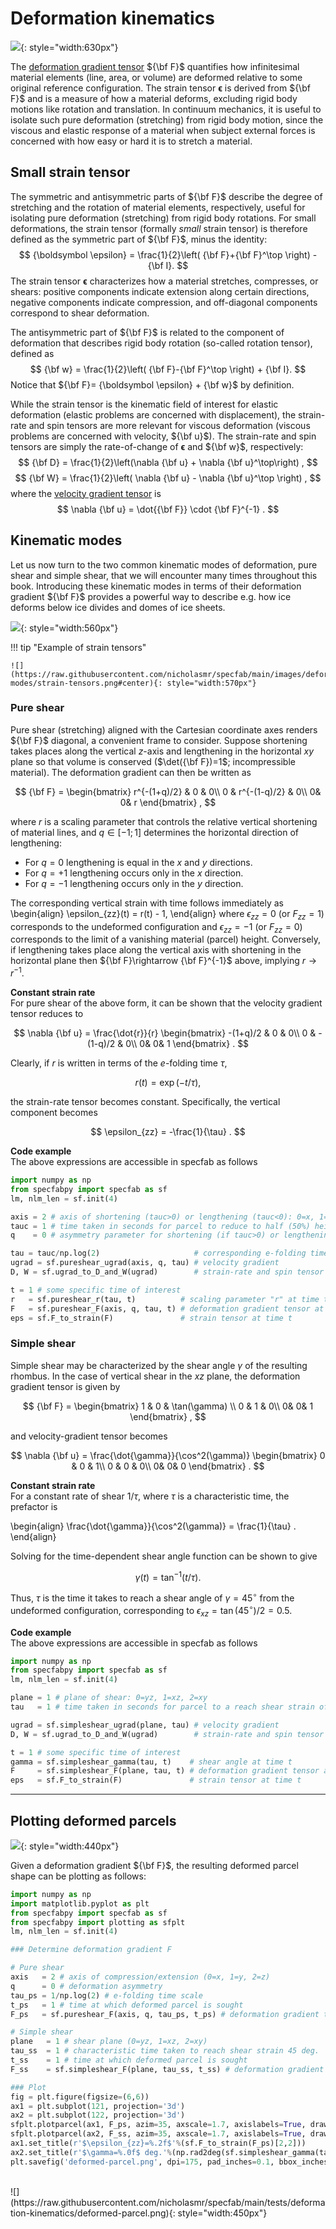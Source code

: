 # Deformation kinematics

![](https://raw.githubusercontent.com/nicholasmr/specfab/main/images/deformation-modes/displacement-field.png#center){: style="width:630px"}

The [deformation gradient tensor](https://www.continuummechanics.org/deformationgradient.html) ${\bf F}$ quantifies how infinitesimal material elements (line, area, or volume) are deformed relative to some original reference configuration.
The strain tensor ${\boldsymbol \epsilon}$ is derived from ${\bf F}$ and is a measure of how a material deforms, excluding rigid body motions like rotation and translation.
In continuum mechanics, it is useful to isolate such pure deformation (stretching) from rigid body motion, since the viscous and elastic response of a material when subject external forces is concerned with how easy or hard it is to stretch a material.

## Small strain tensor 

The symmetric and antisymmetric parts of ${\bf F}$ describe the degree of stretching and the rotation of material elements, respectively, useful for isolating pure deformation (stretching) from rigid body rotations. 
For small deformations, the strain tensor (formally *small* strain tensor) is therefore defined as the symmetric part of ${\bf F}$, minus the identity:
$$
{\boldsymbol \epsilon} = \frac{1}{2}\left( {\bf F}+{\bf F}^\top \right) - {\bf I}.
$$
The strain tensor ${\boldsymbol \epsilon}$ characterizes how a material stretches, compresses, or shears: positive components indicate extension along certain directions, negative components indicate compression, and off-diagonal components correspond to shear deformation.

The antisymmetric part of ${\bf F}$ is related to the component of deformation that describes rigid body rotation (so-called rotation tensor), defined as
$$
{\bf w} = \frac{1}{2}\left( {\bf F}-{\bf F}^\top \right) + {\bf I}.
$$
Notice that ${\bf F}= {\boldsymbol \epsilon} + {\bf w}$ by definition.

While the strain tensor is the kinematic field of interest for elastic deformation (elastic problems are concerned with displacement), the strain-rate and spin tensors are more relevant for viscous deformation (viscous problems are concerned with velocity, ${\bf u}$). 
The strain-rate and spin tensors are simply the rate-of-change of ${\boldsymbol \epsilon}$ and ${\bf w}$, respectively:
$$
{\bf D} = \frac{1}{2}\left(\nabla {\bf u} + \nabla {\bf u}^\top\right) ,
$$
$$
{\bf W} = \frac{1}{2}\left( \nabla {\bf u} - \nabla {\bf u}^\top \right) ,
$$
where the [velocity gradient tensor](https://www.continuummechanics.org/velocitygradient.html) is
$$
\nabla {\bf u} = \dot{{\bf F}}  \cdot {\bf F}^{-1} .
$$


## Kinematic modes

Let us now turn to the two common kinematic modes of deformation, pure shear and simple shear, that we will encounter many times throughout this book.
Introducing these kinematic modes in terms of their deformation gradient ${\bf F}$ provides a powerful way to describe e.g. how ice deforms below ice divides and domes of ice sheets.

![](https://raw.githubusercontent.com/nicholasmr/specfab/main/images/deformation-modes/kinematic-modes.png#center){: style="width:560px"}


!!! tip "Example of strain tensors"
    
    ![](https://raw.githubusercontent.com/nicholasmr/specfab/main/images/deformation-modes/strain-tensors.png#center){: style="width:570px"}


### Pure shear

Pure shear (stretching) aligned with the Cartesian coordinate axes renders ${\bf F}$ diagonal, a convenient frame to consider. 
Suppose shortening takes places along the vertical $z$-axis and lengthening in the horizontal $xy$ plane so that volume is conserved ($\det({\bf F})=1$; incompressible material). The deformation gradient can then be written as 

$$
{\bf F} = 
\begin{bmatrix}
r^{-(1+q)/2} & 0 & 0\\
0 & r^{-(1-q)/2} & 0\\
0& 0& r
\end{bmatrix}
,
$$

where $r$ is a scaling parameter that controls the relative vertical shortening of material lines, and $q\in[-1;1]$ determines the horizontal direction of lengthening:

* For $q=0$ lengthening is equal in the $x$ and $y$ directions. 
* For $q=+1$ lengthening occurs only in the $x$ direction. 
* For $q=-1$ lengthening occurs only in the $y$ direction.

The corresponding vertical strain with time follows immediately as 
\begin{align}
\epsilon_{zz}(t) = r(t) - 1,
\end{align}
where $\epsilon_{zz} = 0$ (or $F_{zz}=1$) corresponds to the undeformed configuration and $\epsilon_{zz} = -1$ (or $F_{zz}=0$) corresponds to the limit of a vanishing material (parcel) height.
Conversely, if lengthening takes place along the vertical axis with shortening in the horizontal plane then ${\bf F}\rightarrow {\bf F}^{-1}$ above, implying $r\rightarrow r^{-1}$.

**Constant strain rate**<br>
For pure shear of the above form, it can be shown that the velocity gradient tensor reduces to 

$$
\nabla {\bf u} = 
\frac{\dot{r}}{r}
\begin{bmatrix}
-(1+q)/2 & 0 & 0\\
0 & -(1-q)/2 & 0\\
0& 0& 1
\end{bmatrix}
.
$$

Clearly, if $r$ is written in terms of the $e$-folding time $\tau$, 

$$
r(t) = \exp(-t/\tau) ,
$$ 

the strain-rate tensor becomes constant. Specifically, the vertical component becomes

$$
\epsilon_{zz} = -\frac{1}{\tau} .
$$

**Code example**<br>
The above expressions are accessible in specfab as follows

```python
import numpy as np
from specfabpy import specfab as sf
lm, nlm_len = sf.init(4) 

axis = 2 # axis of shortening (tauc>0) or lengthening (tauc<0): 0=x, 1=y, 2=z
tauc = 1 # time taken in seconds for parcel to reduce to half (50%) height if tauc>0, or abs(time) taken for parcel to double in height (200%) if tauc<0.
q    = 0 # asymmetry parameter for shortening (if tauc>0) or lengthening (if tauc<0)

tau = tauc/np.log(2)                     # corresponding e-folding time
ugrad = sf.pureshear_ugrad(axis, q, tau) # velocity gradient
D, W = sf.ugrad_to_D_and_W(ugrad)        # strain-rate and spin tensor

t = 1 # some specific time of interest
r   = sf.pureshear_r(tau, t)          # scaling parameter "r" at time t
F   = sf.pureshear_F(axis, q, tau, t) # deformation gradient tensor at time t
eps = sf.F_to_strain(F)               # strain tensor at time t
```

### Simple shear

Simple shear may be characterized by the shear angle $\gamma$ of the resulting rhombus.
In the case of vertical shear in the $xz$ plane, the deformation gradient tensor is given by

$$
{\bf F} =
\begin{bmatrix}
1 & 0 & \tan(\gamma) \\
0 & 1 & 0\\
0& 0& 1
\end{bmatrix}
,
$$

and velocity-gradient tensor becomes

$$
\nabla {\bf u} = 
\frac{\dot{\gamma}}{\cos^2(\gamma)}
\begin{bmatrix}
0 & 0 & 1\\
0 & 0 & 0\\
0& 0& 0
\end{bmatrix}
.
$$

**Constant strain rate**<br>
For a constant rate of shear $1/\tau$, where $\tau$ is a characteristic time, the prefactor is  

\begin{align}
\frac{\dot{\gamma}}{\cos^2(\gamma)} = \frac{1}{\tau} .
\end{align}

Solving for the time-dependent shear angle function can be shown to give

$$
\gamma(t) = \tan^{-1}(t/\tau) .
$$

Thus, $\tau$ is the time it takes to reach a shear angle of $\gamma=45^\circ$ from the undeformed configuration, corresponding to $\epsilon_{xz}=\tan(45^\circ)/2=0.5$.

**Code example**<br>
The above expressions are accessible in specfab as follows

```python
import numpy as np
from specfabpy import specfab as sf
lm, nlm_len = sf.init(4) 

plane = 1 # plane of shear: 0=yz, 1=xz, 2=xy
tau   = 1 # time taken in seconds for parcel to a reach shear strain of 1 (45 deg shear angle)

ugrad = sf.simpleshear_ugrad(plane, tau) # velocity gradient
D, W = sf.ugrad_to_D_and_W(ugrad)        # strain-rate and spin tensor

t = 1 # some specific time of interest
gamma = sf.simpleshear_gamma(tau, t)    # shear angle at time t
F     = sf.simpleshear_F(plane, tau, t) # deformation gradient tensor at time t
eps   = sf.F_to_strain(F)               # strain tensor at time t
```

- - -

## Plotting deformed parcels

![](https://raw.githubusercontent.com/nicholasmr/specfab/main/images/deformation-modes/parcel-trajectory.png#center){: style="width:440px"} 

Given a deformation gradient ${\bf F}$, the resulting deformed parcel shape can be plotting as follows: 

```python
import numpy as np
import matplotlib.pyplot as plt
from specfabpy import specfab as sf
from specfabpy import plotting as sfplt
lm, nlm_len = sf.init(4)

### Determine deformation gradient F

# Pure shear 
axis   = 2 # axis of compression/extension (0=x, 1=y, 2=z)
q      = 0 # deformation asymmetry
tau_ps = 1/np.log(2) # e-folding time scale
t_ps   = 1 # time at which deformed parcel is sought
F_ps   = sf.pureshear_F(axis, q, tau_ps, t_ps) # deformation gradient tensor 

# Simple shear
plane   = 1 # shear plane (0=yz, 1=xz, 2=xy)
tau_ss  = 1 # characteristic time taken to reach shear strain 45 deg.
t_ss    = 1 # time at which deformed parcel is sought
F_ss    = sf.simpleshear_F(plane, tau_ss, t_ss) # deformation gradient tensor

### Plot
fig = plt.figure(figsize=(6,6))
ax1 = plt.subplot(121, projection='3d')
ax2 = plt.subplot(122, projection='3d')
sfplt.plotparcel(ax1, F_ps, azim=35, axscale=1.7, axislabels=True, drawinit=True)
sfplt.plotparcel(ax2, F_ss, azim=35, axscale=1.7, axislabels=True, drawinit=True)
ax1.set_title(r'$\epsilon_{zz}=%.2f$'%(sf.F_to_strain(F_ps)[2,2]))
ax2.set_title(r'$\gamma=%.0f$ deg.'%(np.rad2deg(sf.simpleshear_gamma(tau_ss, t_ss))))
plt.savefig('deformed-parcel.png', dpi=175, pad_inches=0.1, bbox_inches='tight')
```
<br>
![](https://raw.githubusercontent.com/nicholasmr/specfab/main/tests/deformation-kinematics/deformed-parcel.png){: style="width:450px"}

